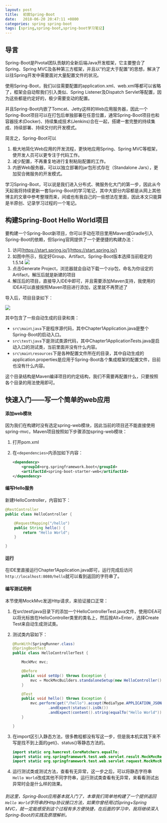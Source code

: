 ```yaml
---
layout: post
title:  初尝Spring-Boot
date:   2018-06-20 20:47:11 +0800
categories: spring spring-boot
tags: [spring,spring-boot,spring-boot学习笔记]
---
```


## 导言

Spring-Boot是Pivotal团队贡献的全新后端Java开发框架，它主要整合了Spring、Spring MVC及各种第三方框架，并且以“约定大于配置”的思想，解决了以往Spring开发中需要面对大量配置文件的状况。

使用Spring-Boot，我们以往需要配置的application.xml、web.xml等都可以省略了，框架会自动帮我们引入类似<component-scan>、Spring Listener及Dispatch Servlet等配置，因为这些都是约定好的，极少需要变动的配置。

并且Spring-Boot内嵌了Tomcat、Jetty这样的Web应用服务器，因此一个Spring-Boot项目可以在打包后单独部署在任意位置，通常Spring-Boot项目也和容器技术(Docker)、持续集成技术(Jenkins)合在一起，搭建一套完整的持续集成、持续部署、持续交付的开发模式。

简言之，Spring-Boot可以  

1. 极大地简化Web应用的开发流程，更快地应用Spring、Spring MVC等框架，使开发人员可以更专注于代码工作。
2. 减少配置，不再重复地进行复制粘贴配置的工作。
3. 内嵌Web服务器，可以以独立部署的jar包形式存在（Standalone Jars），更加契合微服务的开发模式。

学习Spring-Boot，可以说是我们进入分布式、微服务化大门的第一步，因此从今天起我将持续更新一套Spring-Boot的学习笔记，其中大部分内容都是从网上其他博主的文章中参考整理而来，间或也有我自己的一些想法在里面，因此本文只能算是半原创、记录学习过程的一个笔记。

## 构建Spring-Boot Hello World项目

要构建一个Spring-Boot新项目，你可以手动在项目里用Maven或Gradle引入Spring-Boot的依赖，但Spring官网提供了一个更便捷的构建办法：

1. 访问[https://start.spring.io/](https://start.spring.io/)
2. 如图中所示，指定好Group、Artifact，Spring-Boot版本选择当前稳定的1.5.14
![](https://mcace.me/assets/images/2018/spring-boot-chapter1/img1.jpg)
3. 点击Generate Project，浏览器就会自动下载一个zip包，命名为你设定的Artifact，解压后就是新建的项目
4. 解压后的项目，直接导入IDE中即可，并且需要添加Maven支持，我使用的IDEA可以直接按照Maven项目进行添加，这里就不再赘述了

导入后，项目目录如下：

![](https://mcace.me/assets/images/2018/spring-boot-chapter1/img2.jpg)

其中包含了一些自动生成的目录和类：  

-   `src\main\java`下是程序源代码，其中Chapter1Application.java是整个Spring-Boot的启动入口。  
-   `src\test\java`下是测试类源代码，其中Chapter1ApplicationTests.java是启动入口的测试类，当前里面并没有什么内容。
-   `src\main\resources`下是各种配置文件所在的目录，其中自动生成的application.properties是应用于Spring-Boot各个集成框架的配置文件，目前也没有什么内容。

这个目录结构是Maven编译项目的约定结构，我们不需要再配置什么，只要按照各个目录的用法使用即可。

## 快速入门——写一个简单的web应用

#### 添加web模块

因为我们在构建时没有选定spring-web模块，因此当前的项目还不能直接使用spring-mvc，Maven项目按照如下步骤添加spring-web模块：

1. 打开pom.xml
2. 在`<dependencies>`内添加如下内容：  

   ```xml
   <dependency>
       <groupId>org.springframework.boot</groupId>
       <artifactId>spring-boot-starter-web</artifactId>
   </dependency>
   ```

#### 编写Hello服务

新建HelloController，内容如下：

```java
@RestController
public class HelloController {

    @RequestMapping("/hello")
    public String hello() {
        return "Hello World";
    }

}
```

#### 运行

在IDE里直接运行Chapter1Application.java即可，运行完成后访问`http://localhost:8080/hello`就可以看到返回的字符串了。

#### 编写测试用例

本节使用MockMvc发送Http请求，来验证接口正常：

1. 在src\test\java目录下的添加一个HelloControllerTest.java文件，使用IDEA可以将光标放在HelloController类里的类名上，然后按Alt+Enter，选择Create Test来自动生成测试类。
2. 测试类内容如下：

   ```java
   @RunWith(SpringRunner.class)
   @SpringBootTest
   public class HelloControllerTest {

       MockMvc mvc;

       @Before
       public void setUp() throws Exception {
           mvc = MockMvcBuilders.standaloneSetup(new HelloController()).build();
       }

       @Test
       public void hello() throws Exception {
           mvc.perform(get("/hello").accept(MediaType.APPLICATION_JSON))
                   .andExpect(status().isOk())
                   .andExpect(content().string(equalTo("Hello World")));
       }

   }
   ```

3. 在import区引入静态方法，很多教程都没有写这一步，但是我本机实践下来不写是找不到上面的get()、status()等静态方法的。

   ```java  
   import static org.hamcrest.CoreMatchers.equalTo;
   import static org.springframework.test.web.servlet.result.MockMvcResultMatchers.*;
   import static org.springframework.test.web.servlet.request.MockMvcRequestBuilders.*;
   ```

4. 运行测试类或测试方法，查看有无异常，这一步之后，可以将静态字符串`Hello World`改成其他不同字符串，运行测试类查看有无异常，来看看测试出异常时会是什么样的效果。


###### 到这里，Spring-Boot应用基本就入门了，本章我们简单地构建了一个提供返回`Hello World`字符串的Http协议接口方法，如果你曾经用过Spring+Spring MVC，就一定能感受到这个过程有多方便快捷，在后面的学习中，我将继续深入Spring-Boot的实践及原理解析。
